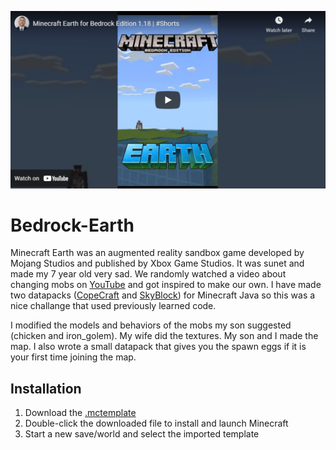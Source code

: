 [![YouTube Short](/bedrock-earth.png)](https://www.youtube.com/watch?v=vFGYWKiRhl8)

# Bedrock-Earth
Minecraft Earth was an augmented reality sandbox game developed by Mojang Studios and published by Xbox Game Studios. It was sunet and made my 7 year old very sad. We randomly watched a video about changing mobs on [YouTube](https://www.youtube.com/watch?v=OI1mfEEBZEM) and got inspired to make our own. I have made two datapacks ([CopeCraft](https://github.com/kirbycope/CopeCraft) and [SkyBlock](https://github.com/kirbycope/SkyBlock)) for Minecraft Java so this was a nice challange that used previously learned code.

I modified the models and behaviors of the mobs my son suggested (chicken and iron_golem). My wife did the textures. My son and I made the map. I also wrote a small datapack that gives you the spawn eggs if it is your first time joining the map.

## Installation
1. Download the [.mctemplate](https://github.com/kirbycope/Bedrock-Earth/raw/main/Bedrock-Earth.mctemplate)
1. Double-click the downloaded file to install and launch Minecraft
1. Start a new save/world and select the imported template

